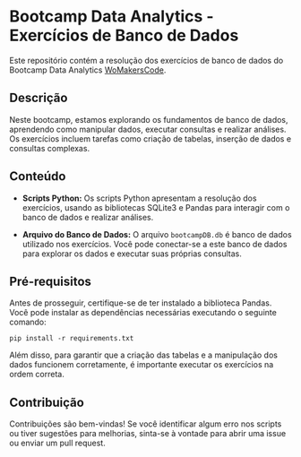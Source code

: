 # Bootcamp Data Analytics - Exercícios de Banco de Dados

Este repositório contém a resolução dos exercícios de banco de dados do Bootcamp Data Analytics [WoMakersCode](https://womakerscode.org/).

## Descrição

Neste bootcamp, estamos explorando os fundamentos de banco de dados, aprendendo como manipular dados, executar consultas e realizar análises. Os exercícios incluem tarefas como criação de tabelas, inserção de dados e consultas complexas.

## Conteúdo

- **Scripts Python:** Os scripts Python apresentam a resolução dos exercícios, usando as bibliotecas SQLite3 e Pandas para interagir com o banco de dados e realizar análises.

- **Arquivo do Banco de Dados:** O arquivo `bootcampDB.db` é banco de dados utilizado nos exercícios. Você pode conectar-se a este banco de dados para explorar os dados e executar suas próprias consultas.

## Pré-requisitos

Antes de prosseguir, certifique-se de ter instalado a biblioteca Pandas. Você pode instalar as dependências necessárias executando o seguinte comando:

```
pip install -r requirements.txt
```

Além disso, para garantir que a criação das tabelas e a manipulação dos dados funcionem corretamente, é importante executar os exercícios na ordem correta.

## Contribuição

Contribuições são bem-vindas! Se você identificar algum erro nos scripts ou tiver sugestões para melhorias, sinta-se à vontade para abrir uma issue ou enviar um pull request.
